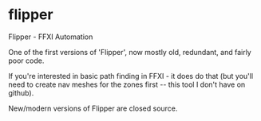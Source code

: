 # flipper
Flipper - FFXI Automation

One of the first versions of 'Flipper', now mostly old, redundant, and fairly poor code.

If you're interested in basic path finding in FFXI - it does do that (but you'll need to create nav meshes for the zones first -- this tool I don't have on github).

New/modern versions of Flipper are closed source.
